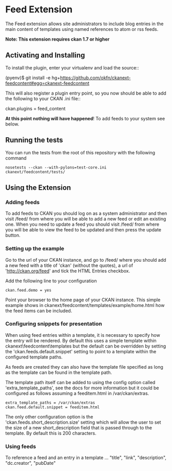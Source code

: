 # Feed Extension

The Feed extension allows site administrators to include blog entries in the main content of templates using named
references to atom or rss feeds.

**Note: This extension requires ckan 1.7 or higher**

## Activating and Installing

To install the plugin, enter your virtualenv and load the source::

 (pyenv)$ git install -e hg+https://github.com/okfn/ckanext-feedcontent#egg=ckanext-feedcontent

This will also register a plugin entry point, so you now should be
able to add the following to your CKAN .ini file::

 ckan.plugins = feed_content <other-plugins>

**At this point nothing will have happened**! To add feeds to your system see below.

## Running the tests

You can run the tests from the root of this repository with the following command

```
nosetests --ckan --with-pylons=test-core.ini ckanext/feedcontent/tests/
```

## Using the Extension

### Adding feeds

To add feeds to CKAN you should log on as a system administrator and then visit /feed/ from where you will be able to add a new feed or edit an existing one.  When you need to update a feed you should visit /feed/ from where you will be able to view the feed to be updated and then press the update button.

### Setting up the example

Go to the url of your CKAN instance, and go to /feed/ where you should add a new feed with a title of 'ckan' (without the quotes), a url of 'http://ckan.org/feed' and tick the HTML Entries checkbox.  

Add the following line to your configuration

```
ckan.feed.demo = yes
```

Point your browser to the home page of your CKAN instance.  This simple example shows in ckanext/feedcontent/templates/example/home.html how the feed items can be included.


### Configuring snippets for presentation

When using feed entries within a template, it is necessary to specify how the entry will be rendered.  By default this uses a simple template within ckanext\feedcontent\templates but the default can be overridden by setting the 'ckan.feeds.default.snippet' setting to point to a template within the configured template paths.

As feeds are created they can also have the template file specified as long as the template can be found in the template path.

The template path itself can be added to using the config option called 'extra_template_paths', see the docs for more information but it could be configured as follows assuming a feeditem.html in /var/ckan/extras.

```
extra_template_paths = /var/ckan/extras
ckan.feed.default.snippet = feeditem.html
```

The only other configuration option is the 'ckan.feeds.short_description.size' setting which will allow the user to set the size of a new short_description field that is passed through to the template.  By default this is 200 characters.


### Using feeds

To reference a feed and an entry in a template ...
"title", "link", "description", "dc.creator", "pubDate"

